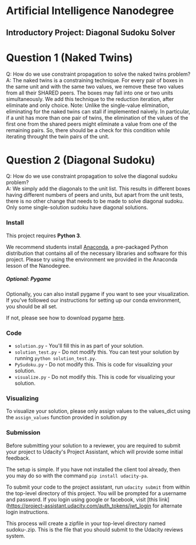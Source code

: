 # Artificial Intelligence Nanodegree
## Introductory Project: Diagonal Sudoku Solver

# Question 1 (Naked Twins)
Q: How do we use constraint propagation to solve the naked twins problem?  
A: The naked twins is a constraining technique. For every pair of boxes in the same unit and with the same two values, we remove these two values from all their SHARED peers. The boxes may fall into one or two units simultaneously. We add this technique to the reduction iteration, after eliminate and only choice. Note: Unlike the single-value elimination, eliminating for the naked twins can stall if implemented naively. In particular, if a unit has more than one pair of twins, the elimination of the values of the first one from the shared peers might eliminate a value from one of the remaining pairs. So, there should be a check for this condition while iterating throught the twin pairs of the unit.

# Question 2 (Diagonal Sudoku)
Q: How do we use constraint propagation to solve the diagonal sudoku problem?  
A: We simply add the diagonals to the unit list. This results in different boxes having different numbers of peers and units, but apart from the unit tests, there is no other change that needs to be made to solve diagonal sudoku. Only some single-solution sudoku have diagonal solutions.

### Install

This project requires **Python 3**.

We recommend students install [Anaconda](https://www.continuum.io/downloads), a pre-packaged Python distribution that contains all of the necessary libraries and software for this project. 
Please try using the environment we provided in the Anaconda lesson of the Nanodegree.

##### Optional: Pygame

Optionally, you can also install pygame if you want to see your visualization. If you've followed our instructions for setting up our conda environment, you should be all set.

If not, please see how to download pygame [here](http://www.pygame.org/download.shtml).

### Code

* `solution.py` - You'll fill this in as part of your solution.
* `solution_test.py` - Do not modify this. You can test your solution by running `python solution_test.py`.
* `PySudoku.py` - Do not modify this. This is code for visualizing your solution.
* `visualize.py` - Do not modify this. This is code for visualizing your solution.

### Visualizing

To visualize your solution, please only assign values to the values_dict using the ```assign_values``` function provided in solution.py

### Submission
Before submitting your solution to a reviewer, you are required to submit your project to Udacity's Project Assistant, which will provide some initial feedback.  

The setup is simple.  If you have not installed the client tool already, then you may do so with the command `pip install udacity-pa`.  

To submit your code to the project assistant, run `udacity submit` from within the top-level directory of this project.  You will be prompted for a username and password.  If you login using google or facebook, visit [this link](https://project-assistant.udacity.com/auth_tokens/jwt_login for alternate login instructions.

This process will create a zipfile in your top-level directory named sudoku-<id>.zip.  This is the file that you should submit to the Udacity reviews system.


